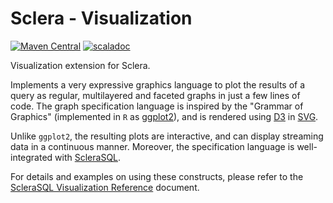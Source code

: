 # Sclera - Visualization
[![Maven Central](https://maven-badges.herokuapp.com/maven-central/com.scleradb/sclera-visual_2.13/badge.svg)](https://maven-badges.herokuapp.com/maven-central/com.scleradb/sclera-visual_2.13)
[![scaladoc](https://javadoc.io/badge2/com.scleradb/sclera-visual_2.13/scaladoc.svg)](https://javadoc.io/doc/com.scleradb/sclera-visual_2.13)

Visualization extension for Sclera.

Implements a very expressive graphics language to plot the results of a query as regular, multilayered and faceted graphs in just a few lines of code. The graph specification language is inspired by the "Grammar of Graphics" (implemented in `R` as [ggplot2](http://ggplot2.org)), and is rendered using [D3](http://d3js.org) in [SVG](https://en.wikipedia.org/wiki/Scalable_Vector_Graphics).

Unlike `ggplot2`, the resulting plots are interactive, and can display streaming data in a continuous manner. Moreover, the specification language is well-integrated with [ScleraSQL](https://www.scleradb.com/docs/sclerasql/sqlintro/).

For details and examples on using these constructs, please refer to the [ScleraSQL Visualization Reference](https://www.scleradb.com/docs/sclerasql/visualization/) document.
